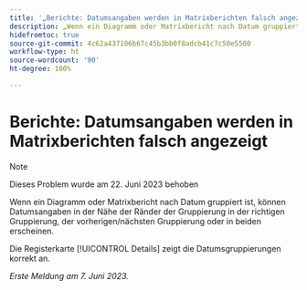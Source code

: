 ```yaml
---
title: '„Berichte: Datumsangaben werden in Matrixberichten falsch angezeigt“'
description: „Wenn ein Diagramm oder Matrixbericht nach Datum gruppiert ist, können Datumsangaben in der Nähe der Ränder der Gruppierung in der richtigen Gruppierung, der vorherigen/nächsten Gruppierung oder in beiden erscheinen.“
hidefromtoc: true
source-git-commit: 4c62a437106b67c45b3bb0f8adcb41c7c50e5500
workflow-type: ht
source-wordcount: '90'
ht-degree: 100%

---
```



# Berichte: Datumsangaben werden in Matrixberichten falsch angezeigt

>[!NOTE]
>
> Dieses Problem wurde am 22. Juni 2023 behoben

Wenn ein Diagramm oder Matrixbericht nach Datum gruppiert ist, können Datumsangaben in der Nähe der Ränder der Gruppierung in der richtigen Gruppierung, der vorherigen/nächsten Gruppierung oder in beiden erscheinen.

Die Registerkarte [!UICONTROL Details] zeigt die Datumsgruppierungen korrekt an.

_Erste Meldung am 7. Juni 2023._

